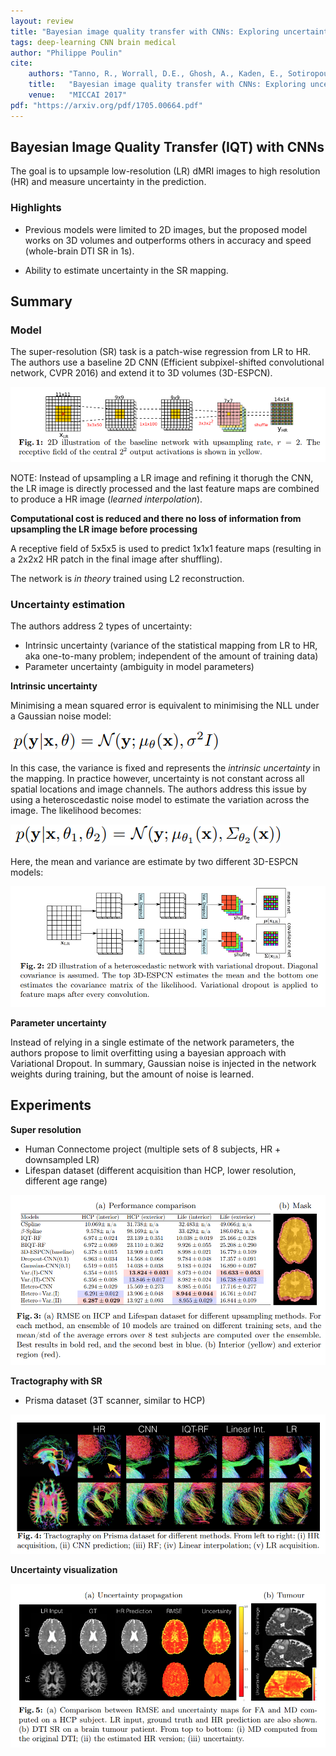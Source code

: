 ```yaml
---
layout: review
title: "Bayesian image quality transfer with CNNs: Exploring uncertainty in dMRI super-resolution"
tags: deep-learning CNN brain medical
author: "Philippe Poulin"
cite:
    authors: "Tanno, R., Worrall, D.E., Ghosh, A., Kaden, E., Sotiropoulos, S.N., Criminisi, A. and Alexander, D.C."
    title:   "Bayesian image quality transfer with CNNs: Exploring uncertainty in dMRI super-resolution"
    venue:   "MICCAI 2017"
pdf: "https://arxiv.org/pdf/1705.00664.pdf"
---
```


## Bayesian Image Quality Transfer (IQT) with CNNs

The goal is to upsample low-resolution (LR) dMRI images to high resolution (HR) and measure uncertainty in the prediction.

### Highlights

- Previous models were limited to 2D images, but the proposed model works on 3D volumes and outperforms others in accuracy and speed (whole-brain DTI SR in 1s).

- Ability to estimate uncertainty in the SR mapping. 


## Summary

### Model

The super-resolution (SR) task is a patch-wise regression from LR to HR. The authors use a baseline 2D CNN (Efficient subpixel-shifted convolutional network, CVPR 2016) and extend it to 3D volumes (3D-ESPCN).

![](/deep-learning/images/dmri-sr-uncertainty/figure1.png)

NOTE: Instead of upsampling a LR image and refining it thorugh the CNN, the LR image is directly processed and the last feature maps are combined to produce a HR image (*learned interpolation*).

**Computational cost is reduced and there no loss of information from upsampling the LR image before processing**

A receptive field of 5x5x5 is used to predict 1x1x1 feature maps (resulting in a 2x2x2 HR patch in the final image after shuffling).

The network is *in theory* trained using L2 reconstruction.


### Uncertainty estimation

The authors address 2 types of uncertainty:
- Intrinsic uncertainty (variance of the statistical mapping from LR to HR, aka one-to-many problem; independent of the amount of training data)
- Parameter uncertainty (ambiguity in model parameters)


**Intrinsic uncertainty**

Minimising a mean squared error is equivalent to minimising the NLL under a Gaussian noise model:

![](/deep-learning/images/dmri-sr-uncertainty/equation1.png)

In this case, the variance is fixed and represents the *intrinsic uncertainty* in the mapping. In practice however, uncertainty is not constant across all spatial locations and image channels. The authors address this issue by using a heteroscedastic noise model to estimate the variation across the image. The likelihood becomes:

![](/deep-learning/images/dmri-sr-uncertainty/equation2.png)

Here, the mean and variance are estimate by two different 3D-ESPCN models:

![](/deep-learning/images/dmri-sr-uncertainty/figure2.png)


**Parameter uncertainty**

Instead of relying in a single estimate of the network parameters, the authors propose to limit overfitting using a bayesian approach with Variational Dropout. In summary, Gaussian noise is injected in the network weights during training, but the amount of noise is learned.



## Experiments

**Super resolution**
- Human Connectome project (multiple sets of 8 subjects, HR + downsampled LR)
- Lifespan dataset (different acquisition than HCP, lower resolution, different age range)

![](/deep-learning/images/dmri-sr-uncertainty/figure3.png)

**Tractography with SR**
- Prisma dataset (3T scanner, similar to HCP)

![](/deep-learning/images/dmri-sr-uncertainty/figure4.png)


**Uncertainty visualization**

![](/deep-learning/images/dmri-sr-uncertainty/figure5.png)
